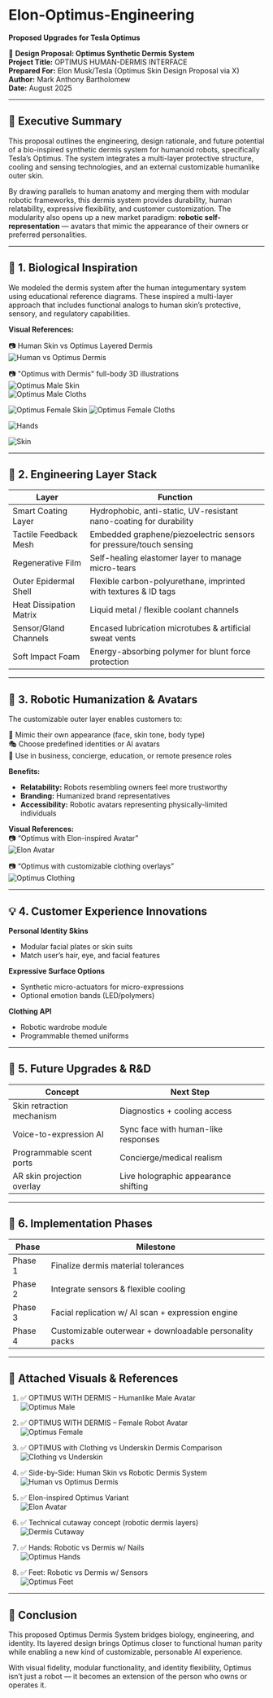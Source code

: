 # Elon-Optimus-Engineering
**Proposed Upgrades for Tesla Optimus**

🦾 **Design Proposal: Optimus Synthetic Dermis System**  
**Project Title:** OPTIMUS HUMAN-DERMIS INTERFACE  
**Prepared For:** Elon Musk/Tesla (Optimus Skin Design Proposal via X)
**Author:** Mark Anthony Bartholomew  
**Date:** August 2025  

---

## 🔧 Executive Summary
This proposal outlines the engineering, design rationale, and future potential of a bio-inspired synthetic dermis system for humanoid robots, specifically Tesla’s Optimus. The system integrates a multi-layer protective structure, cooling and sensing technologies, and an external customizable humanlike outer skin.

By drawing parallels to human anatomy and merging them with modular robotic frameworks, this dermis system provides durability, human relatability, expressive flexibility, and customer customization. The modularity also opens up a new market paradigm: **robotic self-representation** — avatars that mimic the appearance of their owners or preferred personalities.

---

## 🧬 1. Biological Inspiration
We modeled the dermis system after the human integumentary system using educational reference diagrams. These inspired a multi-layer approach that includes functional analogs to human skin’s protective, sensory, and regulatory capabilities.  

**Visual References:**

📷 Human Skin vs Optimus Layered Dermis  
![Human vs Optimus Dermis](<file_00000000328862439d8805b007a5850c.png>)  

📷 "Optimus with Dermis" full-body 3D illustrations  
![Optimus Male Skin](<file_000000002c5861f79a99c0b413fb516e (1).png>)  
![Optimus Male Cloths](<Male.png>)  

![Optimus Female Skin](<file_000000001d6061f786e4b64691dc6e36.png>)
![Optimus Female Cloths](<file_00000000220061f78f8cfc753f456a2a.png>)

![Hands](<file_000000000d4c61f9aa7906703d301475.png>) 

![Skin](<file_00000000975861f8bbebc24a82e8a4e0.png>) 

---

## 🧱 2. Engineering Layer Stack
| Layer                   | Function                                                                 |
|--------------------------|-------------------------------------------------------------------------|
| Smart Coating Layer      | Hydrophobic, anti-static, UV-resistant nano-coating for durability      |
| Tactile Feedback Mesh    | Embedded graphene/piezoelectric sensors for pressure/touch sensing      |
| Regenerative Film        | Self-healing elastomer layer to manage micro-tears                      |
| Outer Epidermal Shell    | Flexible carbon-polyurethane, imprinted with textures & ID tags         |
| Heat Dissipation Matrix  | Liquid metal / flexible coolant channels                                |
| Sensor/Gland Channels    | Encased lubrication microtubes & artificial sweat vents                 |
| Soft Impact Foam         | Energy-absorbing polymer for blunt force protection                     |

---

## 🧠 3. Robotic Humanization & Avatars
The customizable outer layer enables customers to:  

🧍 Mimic their own appearance (face, skin tone, body type)  
🎭 Choose predefined identities or AI avatars  
👔 Use in business, concierge, education, or remote presence roles  

**Benefits:**  
- **Relatability:** Robots resembling owners feel more trustworthy  
- **Branding:** Humanized brand representatives  
- **Accessibility:** Robotic avatars representing physically-limited individuals  

**Visual References:**  
📷 “Optimus with Elon-inspired Avatar”  
![Elon Avatar](<file_00000000761061fd9661ecba25a416dc.png>)  

📷 “Optimus with customizable clothing overlays”  
![Optimus Clothing](<file_0000000097d061f69f22aab8f24c13e6.png>)  

---

## 💡 4. Customer Experience Innovations
**Personal Identity Skins**  
- Modular facial plates or skin suits  
- Match user’s hair, eye, and facial features  

**Expressive Surface Options**  
- Synthetic micro-actuators for micro-expressions  
- Optional emotion bands (LED/polymers)  

**Clothing API**  
- Robotic wardrobe module  
- Programmable themed uniforms  

---

## 🚀 5. Future Upgrades & R&D
| Concept                         | Next Step                                       |
|---------------------------------|------------------------------------------------|
| Skin retraction mechanism       | Diagnostics + cooling access                   |
| Voice-to-expression AI          | Sync face with human-like responses            |
| Programmable scent ports        | Concierge/medical realism                      |
| AR skin projection overlay      | Live holographic appearance shifting           |

---

## 🧾 6. Implementation Phases
| Phase   | Milestone                                               |
|---------|---------------------------------------------------------|
| Phase 1 | Finalize dermis material tolerances                     |
| Phase 2 | Integrate sensors & flexible cooling                    |
| Phase 3 | Facial replication w/ AI scan + expression engine       |
| Phase 4 | Customizable outerwear + downloadable personality packs |

---

## 📎 Attached Visuals & References
1. ✅ OPTIMUS WITH DERMIS – Humanlike Male Avatar  
   ![Optimus Male](<file_000000002c5861f79a99c0b413fb516e (1).png>)  

2. ✅ OPTIMUS WITH DERMIS – Female Robot Avatar  
   ![Optimus Female](<file_000000001d6061f786e4b64691dc6e36.png>)  

3. ✅ OPTIMUS with Clothing vs Underskin Dermis Comparison  
   ![Clothing vs Underskin](<file_0000000097d061f69f22aab8f24c13e6.png>)  

4. ✅ Side-by-Side: Human Skin vs Robotic Dermis System  
   ![Human vs Optimus Dermis](<file_00000000883861f997628bb3069a0d09.png>)  

5. ✅ Elon-inspired Optimus Variant  
   ![Elon Avatar](<file_00000000761061fd9661ecba25a416dc.png>)  

6. ✅ Technical cutaway concept (robotic dermis layers)  
   ![Dermis Cutaway](<file_00000000975861f8bbebc24a82e8a4e0.png>)  

7. ✅ Hands: Robotic vs Dermis w/ Nails  
   ![Optimus Hands](<file_000000000d4c61f9aa7906703d301475.png>)  

8. ✅ Feet: Robotic vs Dermis w/ Sensors  
   ![Optimus Feet](<file_00000000f61861f5835edfe4411079a1.png>)  

---

## 🧠 Conclusion
This proposed Optimus Dermis System bridges biology, engineering, and identity. Its layered design brings Optimus closer to functional human parity while enabling a new kind of customizable, personable AI experience.

With visual fidelity, modular functionality, and identity flexibility, Optimus isn’t just a robot — it becomes an extension of the person who owns or operates it.
